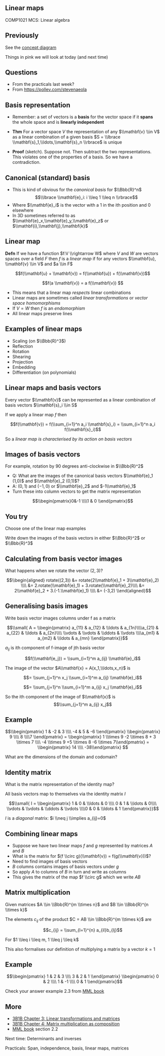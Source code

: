 <!-- .slide: data-background="#6A246D" -->

## Linear maps

COMP1021 MCS: Linear algebra


## Previously

See the [concept diagram](https://github.com/stevenaeola/linalg_lectures/blob/d8f9499b9cf54ca5a070822454ac384ae93ce659/concepts.mmd)

Things in pink we will look at today (and next time)


## Questions

<!-- .slide: class="fragmented-lists" -->

- From the practicals last week?
- From <https://pollev.com/stevenaeola>

<!-- .slide: class="fragmented-lists" -->

## Basis representation

- Remember: a set of vectors is a __basis__ for the vector space if it __spans__ the whole space and is __linearly independent__

- __Thm__ For a vector space $V$ the representation of any $\\mathbf{v} \\in V$ as a linear combination of a given basis $S = \\lbrace \\mathbf{s}_1,\\ldots,\\mathbf{s}_n \\rbrace$ is unique
- __Proof__ (sketch). Suppose not. Then subtract the two representations. This violates one of the properties of a basis. So we have a contradiction.


## Canonical (standard) basis

- This is kind of obvious for the _canonical basis_ for $\\Bbb{R}^n$ 
$$\\lbrace \\mathbf{e}_i: i \\leq 1 \\leq n \\rbrace$$
- Where $\\mathbf{e}_i$ is the vector with a 1 in the ith position and 0 elsewhere
- In 3D sometimes referred to as $\\mathbf{e}_x,\\mathbf{e}_y,\\mathbf{e}_z$ or $\\mathbf{i},\\mathbf{j},\\mathbf{k}$




<!-- .slide: class="fragmented-lists" -->

## Linear map

__Defn__ If we have a function $f:V \\rightarrow W$ where $V$ and $W$ are vectors spaces over a field $F$ then $f$ is a _linear map_ if for any vectors $\\mathbf{u}, \\mathbf{v} \\in V$ and $a \\in F$

$$f(\\mathbf{u} + \\mathbf{v}) = f(\\mathbf{u}) + f(\\mathbf{v})$$

$$f(a \\mathbf{v}) = a f(\\mathbf{v}) $$


- This means that a linear map _respects_ linear combinations
- Linear maps are sometimes called _linear transformations_ or _vector space homomorphisms_
- If $V=W$ then $f$ is an _endomorphism_
- All linear maps preserve lines


<!-- .slide: class="fragmented-lists" -->

## Examples of linear maps

- Scaling (on $\\Bbb{R}^3$)
- Reflection
- Rotation
- Shearing 
- Projection
- Embedding
- Differentiation (on polynomials)


## Linear maps and basis vectors

Every vector $\\mathbf{v}$ can be represented as a linear combination of basis vectors $\\mathbf{s}_i \\in S$

If we apply a linear map $f$ then

$$f(\\mathbf{v}) = f(\\sum_{i=1}^n a_i \\mathbf{s}_i) = \\sum_{i=1}^n a_i f(\\mathbf{s}_i)$$

So a _linear map is characterised by its action on basis vectors_


<!-- .slide: class="fragmented-lists" -->

## Images of basis vectors

For example, rotation by 90 degrees anti-clockwise in $\\Bbb{R}^2$
- Q: What are the images of the canonical basis vectors $\\mathbf{e}_1 (1,0)$ and $\\mathbf{e}_2 (0,1)$?
- A: $(0,1)$ and $(-1,0)$ or $\\mathbf{e}_2$ and $-1\\mathbf{e}_1$
- Turn these into column vectors to get the  matrix representation

$$\\begin{pmatrix}0&-1 \\\\1 & 0 \\end{pmatrix}$$


## You try

Choose one of the linear map examples

Write down the images of the basis vectors in either $\\Bbb{R}^2$ or $\\Bbb{R}^3$


## Calculating from basis vector images

What happens when we rotate the vector $(2,3)$?

$$\\begin{aligned} rotate((2,3)) &= rotate(2\\mathbf{e}_1 + 3\\mathbf{e}_2) \\\\
&= 2.rotate(\\mathbf{e}_1) + 3.rotate(\\mathbf{e}_2)\\\\
&= 2\\mathbf{e}_2 + 3.(-1.\\mathbf{e}_1) \\\\
&= (-3,2)
\\end{aligned}$$


## Generalising basis images

Write basis vector images columns under f as a matrix

$$\\small{ A = \\begin{pmatrix} a_{11} & a_{12} & \\ldots & a_{1n}\\\\a_{21} & a_{22} & \\ldots & a_{2n}\\\\
\\vdots & \\vdots & \\ddots & \\vdots \\\\a_{m1} & a_{m2} & \\ldots & a_{mn}
\\end{pmatrix}}$$

$a_{ij}$ is ith component of f-image of jth basis vector

$$f(\\mathbf{e_j}) = \\sum_{i=1}^m a_{ij} \\mathbf{e}_i$$


The image of the vector $A\\mathbf{x} = A(x_1,\\ldots,x_n)$ is

$$= \\sum_{j=1}^n x_j \\sum_{i=1}^m a_{ij} \\mathbf{e}_i$$

$$= \\sum_{j=1}^n \\sum_{i=1}^m a_{ij} x_j \\mathbf{e}_i$$

So the ith component of the image of $\\mathbf{x}$ is $$\\sum_{j=1}^m a_{ij} x_j$$


## Example

$$\\begin{pmatrix} 1 & -2 & 3 \\\\ -4 & 5 & -6 \\end{pmatrix}
\\begin{pmatrix} 9 \\\\ 8 \\\\7 \\end{pmatrix} = 
\\begin{pmatrix} 1 \\times 9 -2 \\times 8 + 3 \\times 7 \\\\ -4 \\times 9 +5 \\times 8 -6 \\times 7\\end{pmatrix} =
\\begin{pmatrix} 14 \\\\ -38\\end{pmatrix}
$$

What are the dimensions of the domain and codomain?


## Identity matrix

What is the matrix representation of the identity map?

All basis vectors map to themselves via the identity matrix $I$

$$\\small{ I = \\begin{pmatrix} 1 & 0 & \\ldots & 0 \\\\ 0 & 1 & \\ldots & 0\\\\
\\vdots & \\vdots & \\ddots & \\vdots \\\\0 & 0 & \\ldots & 1
\\end{pmatrix}}$$

$I$ is a _diagonal_ matrix: $i \\neq j \\implies a_{ij}=0$

<!-- .slide: class="fragmented-lists" -->

## Combining linear maps

- Suppose we have two linear maps $f$ and $g$ represented by matrices $A$ and $B$
- What is the matrix for $(f \\circ g)(\\mathbf{v}) = f(g(\\mathbf{v}))$?
- Need to find images of basis vectors
- $B$ columns contains images of basis vectors under $g$
- So apply $A$ to columns of $B$ in turn and write as columns
- This gives the matrix of the map $f \\circ g$ which we write $AB$


## Matrix multiplication

Given matrices $A \\in \\Bbb{R}^{m \\times n}$ and $B \\in \\Bbb{R}^{n \\times k}$

The elements $c_{ij}$ of the product $C = AB \\in \\Bbb{R}^{m \\times k}$ are

$$c_{ij} = \\sum_{l=1}^{n} a_{il}b_{lj}$$

For $1 \\leq i \\leq m, 1 \\leq j \\leq k$

This also formalises our definition of multiplying a matrix by a vector $k=1$


## Example

$$\\begin{pmatrix} 1 & 2 & 3 \\\\ 3 & 2 & 1 \\end{pmatrix}
\\begin{pmatrix} 0 & 2 \\\\ 1 & -1 \\\\ 0 & 1 \\end{pmatrix}$$

Check your answer example 2.3 from [MML book](https://mml-book.github.io/book/mml-book.pdf)


<!-- .slide: data-background="#a5c8d0" -->

## More

- [3B1B Chapter 3: Linear transformations and matrices](https://www.youtube.com/watch?v=kYB8IZa5AuE&list=PLZHQObOWTQDPD3MizzM2xVFitgF8hE_ab&index=3) 
- [3B1B Chapter 4: Matrix multiplication as composition](https://www.youtube.com/watch?v=XkY2DOUCWMU&list=PLZHQObOWTQDPD3MizzM2xVFitgF8hE_ab&index=4)
- [MML book](https://mml-book.github.io/book/mml-book.pdf) section 2.2

Next time: Determinants and inverses

Practicals: Span, independence, basis, linear maps, matrices